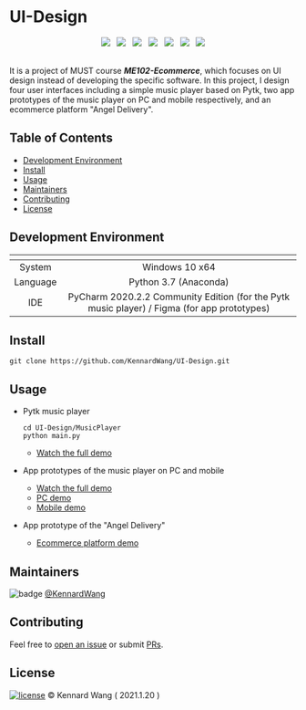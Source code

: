 # UI-Design

<div align="center">
  <img src="https://img.shields.io/github/stars/KennardWang/UI-Design?style=for-the-badge&color=FDEE21" />
  &nbsp;
  <img src="https://img.shields.io/github/forks/KennardWang/UI-Design?style=for-the-badge&color=white" />
  &nbsp;
  <img src="https://img.shields.io/badge/windows-0078D6?logo=windows&logoColor=white&style=for-the-badge" />
  &nbsp;
  <img src="https://img.shields.io/badge/Python-FFD43B?style=for-the-badge&logo=python&logoColor=blue" />
  &nbsp;
  <img src="https://img.shields.io/badge/conda-342B029.svg?&style=for-the-badge&logo=anaconda&logoColor=white" />
  &nbsp;
  <img src="https://img.shields.io/badge/PyCharm-000000.svg?&style=for-the-badge&logo=PyCharm&logoColor=white" />
  &nbsp;
  <img src="https://img.shields.io/badge/Figma-F24E1E?style=for-the-badge&logo=figma&logoColor=white" />
</div>

<br>

It is a project of MUST course ***ME102-Ecommerce***, which focuses on UI design instead of developing the specific software. In this project, I design four user interfaces including a simple music player based on Pytk, two app prototypes of the music player on PC and mobile respectively, and an ecommerce platform "Angel Delivery".



## Table of Contents

- [Development Environment](#development-environment)
- [Install](#install)
- [Usage](#usage)
- [Maintainers](#maintainers)
- [Contributing](#contributing)
- [License](#license)



## Development Environment

| <!--> | <!--> |
|:---:|:---:|
| System | Windows 10 x64 |
| Language | Python 3.7 (Anaconda) |
| IDE | PyCharm 2020.2.2 Community Edition (for the Pytk music player) / Figma (for app prototypes) |



## Install

```
git clone https://github.com/KennardWang/UI-Design.git
```



## Usage

+ Pytk music player
  
  ```
  cd UI-Design/MusicPlayer
  python main.py
  ```

  + [Watch the full demo](https://kennardwang.github.io/ImageSource/Ecommerce-UI-Design/MusicPlayer.mp4)

+ App prototypes of the music player on PC and mobile

  + [Watch the full demo](https://kennardwang.github.io/ImageSource/Ecommerce-UI-Design/Prototype.mp4)
  + [PC demo](https://www.figma.com/file/Kn2CrM39fkGpzslPXWKH5L/ME102-UI-Design?node-id=0%3A1)
  + [Mobile demo](https://www.figma.com/file/Kn2CrM39fkGpzslPXWKH5L/ME102-UI-Design?node-id=78%3A0)

+ App prototype of the "Angel Delivery"

  + [Ecommerce platform demo](https://www.figma.com/file/Kn2CrM39fkGpzslPXWKH5L/Angel-Delivery-Platform-Mobile?node-id=127%3A2)



## Maintainers

![badge](https://img.shields.io/badge/maintenance-NO-EF2D5E) [@KennardWang](https://github.com/KennardWang)



## Contributing

Feel free to [open an issue](https://github.com/KennardWang/UI-Design/issues) or submit [PRs](https://github.com/KennardWang/UI-Design/pulls).



## License

[![license](https://img.shields.io/github/license/KennardWang/UI-Design)](LICENSE) © Kennard Wang ( 2021.1.20 )
